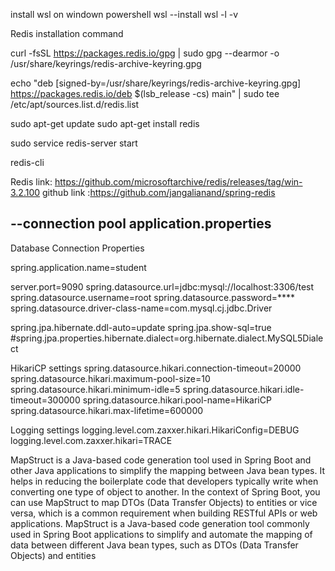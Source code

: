 install wsl on windown powershell
wsl --install
wsl -l -v


Redis installation command 

curl -fsSL https://packages.redis.io/gpg | sudo gpg --dearmor -o /usr/share/keyrings/redis-archive-keyring.gpg

echo "deb [signed-by=/usr/share/keyrings/redis-archive-keyring.gpg] https://packages.redis.io/deb $(lsb_release -cs) main" | sudo tee /etc/apt/sources.list.d/redis.list

sudo apt-get update
sudo apt-get install redis

sudo service redis-server start

redis-cli

Redis link: https://github.com/microsoftarchive/redis/releases/tag/win-3.2.100
github link :https://github.com/jangalianand/spring-redis 

--connection pool
application.properties
---------------------------------------
Database Connection Properties

spring.application.name=student

server.port=9090
spring.datasource.url=jdbc:mysql://localhost:3306/test
spring.datasource.username=root
spring.datasource.password=****
spring.datasource.driver-class-name=com.mysql.cj.jdbc.Driver

spring.jpa.hibernate.ddl-auto=update
spring.jpa.show-sql=true
#spring.jpa.properties.hibernate.dialect=org.hibernate.dialect.MySQL5Dialect


HikariCP settings
spring.datasource.hikari.connection-timeout=20000
spring.datasource.hikari.maximum-pool-size=10
spring.datasource.hikari.minimum-idle=5
spring.datasource.hikari.idle-timeout=300000
spring.datasource.hikari.pool-name=HikariCP
spring.datasource.hikari.max-lifetime=600000

Logging settings
logging.level.com.zaxxer.hikari.HikariConfig=DEBUG
logging.level.com.zaxxer.hikari=TRACE

MapStruct is a Java-based code generation tool used in Spring Boot and other Java applications to simplify the mapping between Java bean types. It helps in reducing the boilerplate code that developers typically write when converting one type of object to another. In the context of Spring Boot, you can use MapStruct to map DTOs (Data Transfer Objects) to entities or vice versa, which is a common requirement when building RESTful APIs or web applications.
MapStruct is a Java-based code generation tool commonly used in Spring Boot applications to simplify and automate the mapping of data between different Java bean types, such as DTOs (Data Transfer Objects) and entities

